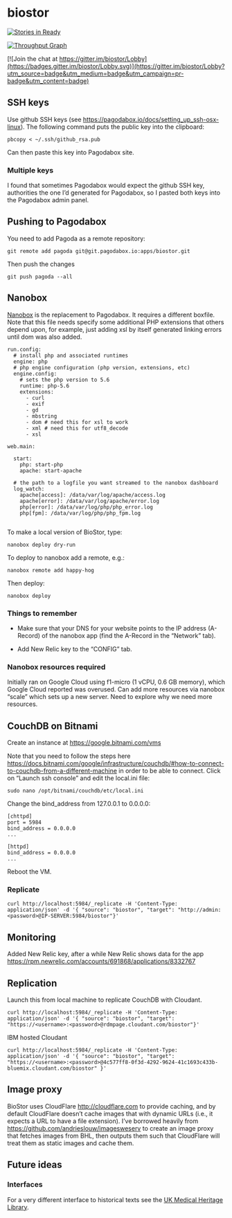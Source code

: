 # biostor

[![Stories in Ready](https://badge.waffle.io/rdmpage/biostor.png?label=ready&title=Ready)](https://waffle.io/rdmpage/biostor)

[![Throughput Graph](https://graphs.waffle.io/rdmpage/biostor/throughput.svg)](https://waffle.io/rdmpage/biostor/metrics/throughput)

[![Join the chat at https://gitter.im/biostor/Lobby](https://badges.gitter.im/biostor/Lobby.svg)](https://gitter.im/biostor/Lobby?utm_source=badge&utm_medium=badge&utm_campaign=pr-badge&utm_content=badge)


## SSH keys

Use github SSH keys (see https://pagodabox.io/docs/setting_up_ssh-osx-linux). The following command puts the public key into the clipboard:

    pbcopy < ~/.ssh/github_rsa.pub

Can then paste this key into Pagodabox site.

### Multiple keys

I found that sometimes Pagodabox would expect the github SSH key, authorities the one I’d generated for Pagodabox, so I pasted both keys into the Pagodabox admin panel.

## Pushing to Pagodabox

You need to add Pagoda as a remote repository:

```
git remote add pagoda git@git.pagodabox.io:apps/biostor.git
```

Then push the changes

```
git push pagoda --all
```

## Nanobox

[Nanobox](https://nanobox.io) is the replacement to Pagodabox. It requires a different boxfile. Note that this file needs specify some additional PHP extensions that others depend upon, for example, just adding xsl by itself generated linking errors until dom was also added.

```
run.config:
  # install php and associated runtimes
  engine: php
  # php engine configuration (php version, extensions, etc)
  engine.config:
    # sets the php version to 5.6
    runtime: php-5.6
    extensions:
      - curl
      - exif
      - gd
      - mbstring
      - dom # need this for xsl to work
      - xml # need this for utf8_decode
      - xsl
      
web.main:

  start:
    php: start-php
    apache: start-apache
    
  # the path to a logfile you want streamed to the nanobox dashboard
  log_watch:
    apache[access]: /data/var/log/apache/access.log
    apache[error]: /data/var/log/apache/error.log
    php[error]: /data/var/log/php/php_error.log
    php[fpm]: /data/var/log/php/php_fpm.log
        
```

To make a local version of BioStor, type:

```
nanobox deploy dry-run
```

To deploy to nanobox add a remote, e.g.:

```
nanobox remote add happy-hog
```

Then deploy:

```
nanobox deploy
```

### Things to remember

- Make sure that your DNS for your website points to the IP address (A-Record) of the nanobox app (find the A-Record in the “Network” tab).

- Add New Relic key to the “CONFIG” tab.

### Nanobox resources required

Initially ran on Google Cloud using f1-micro (1 vCPU, 0.6 GB memory), which Google Cloud reported was overused. Can add more resources via nanobox “scale” which sets up a new server. Need to explore why we need more resources. 

## CouchDB on Bitnami

Create an instance at https://google.bitnami.com/vms

Note that you need to follow the steps here https://docs.bitnami.com/google/infrastructure/couchdb/#how-to-connect-to-couchdb-from-a-different-machine in order to be able to connect. Click on “Launch ssh console” and edit the local.ini file:

```
sudo nano /opt/bitnami/couchdb/etc/local.ini
```

 Change the bind_address from 127.0.0.1 to 0.0.0.0:
```
[chttpd]
port = 5984
bind_address = 0.0.0.0
...

[httpd]
bind_address = 0.0.0.0
...
```

Reboot the VM.

### Replicate

```
curl http://localhost:5984/_replicate -H 'Content-Type: application/json' -d '{ "source": "biostor", "target": "http://admin:<password>@IP-SERVER:5984/biostor"}'
```

## Monitoring

Added New Relic key, after a while New Relic shows data for the app https://rpm.newrelic.com/accounts/691868/applications/8332767

## Replication

Launch this from local machine to replicate CouchDB with Cloudant.
```
curl http://localhost:5984/_replicate -H 'Content-Type: application/json' -d '{ "source": "biostor", "target": "https://<username>:<password>@rdmpage.cloudant.com/biostor"}'
```

IBM hosted Cloudant

```
curl http://localhost:5984/_replicate -H 'Content-Type: application/json' -d '{ "source": "biostor", "target": "https://<username>:<password>@4c577ff8-0f3d-4292-9624-41c1693c433b-bluemix.cloudant.com/biostor" }'
```



## Image proxy

BioStor uses CloudFlare http://cloudflare.com to provide caching, and by default CloudFlare doesn’t cache images that with dynamic URLs (i.e., it expects a URL to have a file extension). I’ve borrowed heavily from https://github.com/andrieslouw/imagesweserv to create an image proxy that fetches images from BHL, then outputs them such that CloudFlare will treat them as static images and cache them.

## Future ideas

### Interfaces

For a very different interface to historical texts see the [UK Medical Heritage Library](https://ukmhl.historicaltexts.jisc.ac.uk/home).


